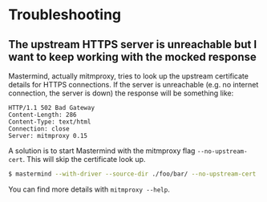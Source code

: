 # Troubleshooting

## The upstream HTTPS server is unreachable but I want to keep working with the mocked response

Mastermind, actually mitmproxy, tries to look up the upstream certificate
details for HTTPS connections.  If the server is unreachable (e.g. no internet
connection, the server is down) the response will be something like:

```
HTTP/1.1 502 Bad Gateway
Content-Length: 286
Content-Type: text/html
Connection: close
Server: mitmproxy 0.15
```

A solution is to start Mastermind with the mitmproxy flag `--no-upstream-cert`.
This will skip the certificate look up.

```sh
$ mastermind --with-driver --source-dir ./foo/bar/ --no-upstream-cert
```

You can find more details with `mitmproxy --help`.
